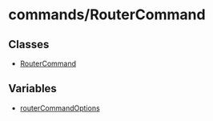 # commands/RouterCommand

## Classes

- [RouterCommand](classes/RouterCommand.md)

## Variables

- [routerCommandOptions](variables/routerCommandOptions.md)
